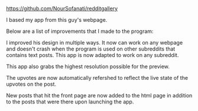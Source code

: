 https://github.com/NourSofanati/redditgallery

I based my app from this guy's webpage.

Below are a list of improvements that I made to the program:

I improved his design in multiple ways. 
It now can work on any webpage and doesn't crash when the program is used on other subreddits that contains text posts. This app is now adapted to work on any subreddit. 

This app also grabs the highest resolution possible for the preview. 

The upvotes are now automatically refershed to reflect the live state of the upvotes on the post. 

New posts that hit the front page are now added to the html page in addition to the posts that were there upon launching the app.
